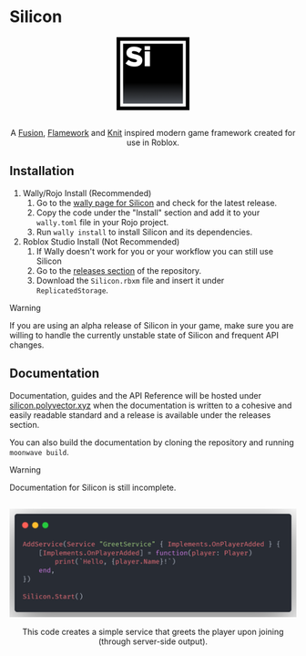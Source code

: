 # Silicon
<div align="center">
<img align="center" src="https://github.com/PolyVectors/Silicon/blob/main/assets/logo.png?raw=true" width="128">
</div>
<br>

<div align="center">

A [Fusion](https://github.com/dphfox/Fusion), [Flamework](https://github.com/rbxts-flamework/core) and [Knit](https://github.com/Sleitnick/Knit) inspired modern game framework created for use in Roblox.
</div>

## Installation
1. Wally/Rojo Install (Recommended)
   1. Go to the [wally page for Silicon](https://wally.run/package/polyvectors/silicon?version=0.1.0-alpha.9) and check for the latest release.
   2. Copy the code under the "Install" section and add it to your `wally.toml` file in your Rojo project.
   3. Run `wally install` to install Silicon and its dependencies.
2. Roblox Studio Install (Not Recommended)
   1. If Wally doesn't work for you or your workflow you can still use Silicon
   2. Go to the [releases section](https://github.com/PolyVectors/Silicon/releases) of the repository.
   3. Download the `Silicon.rbxm` file and insert it under `ReplicatedStorage`.
> [!WARNING]
> If you are using an alpha release of Silicon in your game, make sure you are willing to handle the currently unstable state of Silicon and frequent API changes.

## Documentation
Documentation, guides and the API Reference will be hosted under [silicon.polyvector.xyz](https://silicon.polyvector.xyz) when the documentation is written to a cohesive and easily readable standard and a release is available under the releases section.

You can also build the documentation by cloning the repository and running `moonwave build`.
> [!WARNING]
> Documentation for Silicon is still incomplete.

##
<!--moonwave-hide-before-this-line-->

<div align="center">
   <img align="center" src="https://github.com/PolyVectors/Silicon/blob/main/assets/example.png?raw=true" width="512"/>
<br><br>
This code creates a simple service that greets the player upon joining (through server-side output).
</div>